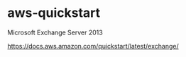 aws-quickstart
==============

Microsoft Exchange Server 2013

https://docs.aws.amazon.com/quickstart/latest/exchange/ 
